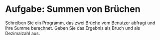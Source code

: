 # Aufgabe: Summen von Brüchen

Schreiben Sie ein Programm, das zwei Brüche vom Benutzer abfragt und ihre Summe berechnet. Geben Sie das Ergebnis als Bruch und als Dezimalzahl aus.
